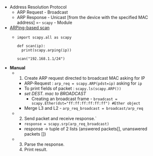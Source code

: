- Address Resolution Protocol
	- ARP Request - Broadcast
	- ARP Response - Unicast [from the device with the specified MAC address]
=- `scapy` - Module
- <u>ARPing-based scan</u>
	- ```
	  import scapy.all as scapy
	  
	  def scan(ip):
	  	print(scapy.arping(ip))
	  
	  scan("192.168.1.1/24")
	  ```
- **Manual**
	- 1. Create ARP request directed to broadcast MAC asking for IP
		- ARP-Request : `arp_req = scapy.ARP(pdst=ip)` asking for `ip`
		- To print fields of packet : `scapy.ls(scapy.ARP())`
		- *set DEST. mac to BROADCAST*
			- Creating an broadcast frame - `broadcast = scapy.Ether(dst="ff:ff:ff:ff:ff:ff") #Ether object`
		- Merge L3 and L2 - `arp_req_broadcast = broadcast/arp_req`
	- 2. Send packet and receive response.`
		- `response = scapy.srp(arp_req_broadcast)`
		- response -> tuple of 2 lists (answered packets[], unanswered packets [])
	- 3. Parse the response.
	  4. Print result.
